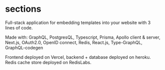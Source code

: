 # sections

Full-stack application for embedding templates into your website with 3 lines of code.

Made with: GraphQL, PostgresQL, Typescript, Prisma, Apollo client & server, Next.js, OAuth2.0, OpenID connect, Redis, React.js, Type-GraphQL, GraphQL-codegen

Frontend deployed on Vercel, backend + database deployed on heroku. Redis cache store deployed on RedisLabs.
